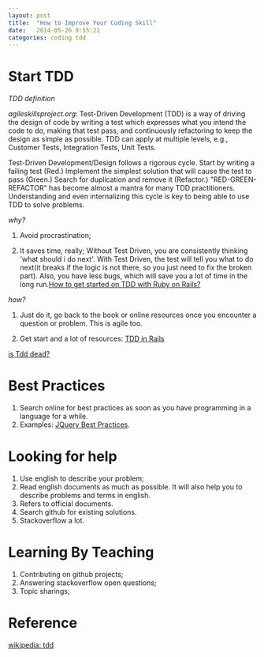 ```yaml
---
layout: post
title:  "How to Improve Your Coding Skill"
date:   2014-05-26 9:55:21
categories: coding tdd
---
```


Start TDD
=========

*TDD definition*

*agileskillsproject.org*: Test-Driven Development (TDD) is a way of driving the design of code by
writing a test which expresses what you intend the code to do, making that
test pass, and continuously refactoring to keep the design as simple as
possible. TDD can apply at multiple levels, e.g., Customer Tests, Integration
Tests, Unit Tests.

Test-Driven Development/Design follows a rigorous cycle. Start by writing a
failing test (Red.) Implement the simplest solution that will cause the test
to pass (Green.) Search for duplication and remove it (Refactor.)
"RED-GREEN-REFACTOR" has become almost a mantra for many TDD practitioners.
Understanding and even internalizing this cycle is key to being able to use
TDD to solve problems.

*why?*

1. Avoid procrastination;

2. It saves time, really; Without Test Driven, you are consistently thinking 'what should i do next'. With Test Driven, the test will tell you what to do next(it breaks if the logic is not there, so you just need to fix the broken part). Also, you have less bugs, which will save you a lot of time in the long run.[How to get started on TDD with Ruby on Rails?](http://stackoverflow.com/questions/1386562/how-to-get-started-on-tdd-with-ruby-on-rails)

*how?*

1. Just do it, go back to the book or online resources once you encounter a question or problem. This is agile too.

2. Get start and a lot of resources: [TDD in Rails](http://edapx.com/2013/01/12/tdd-in-rails/)

[is Tdd dead?](http://www.justinweiss.com/blog/2014/04/28/post-railsconf-should-i-still-learn-tdd/)

Best Practices
==============
1. Search online for best practices as soon as you have programming in a language
   for a while.
2. Examples: [JQuery Best Practices](http://gregfranko.com/jquery-best-practices/#/).

Looking for help
================
1. Use english to describe your problem;
2. Read english documents as much as possible. It will also help you to describe problems and terms in english.
3. Refers to official documents.
4. Search github for existing solutions.
5. Stackoverflow a lot.

Learning By Teaching
========
1. Contributing on github projects;
2. Answering stackoverflow open questions;
3. Topic sharings;

Reference
=========
[wikipedia: tdd](http://en.wikipedia.org/wiki/Test-driven_development)
